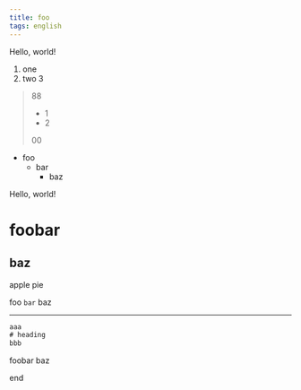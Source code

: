 ```yaml
---
title: foo
tags: english
---
```


Hello, world!

1. one
2. two
3

> 88
> - 1
> - 2
>
> 00

- foo
    - bar
        - baz

Hello, world!
# foobar
## baz
apple
pie

foo `bar` baz

---


```js
aaa
# heading
bbb
```
foobar
baz

end

